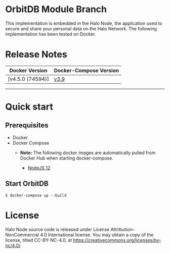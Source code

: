 
<!-- (SPDX-License-Identifier: CC-BY-4.0) -->  <!-- Ensure there is a newline before, and after, this line -->

# OrbitDB Module Branch

This implementation is embedded in the Halo Node, the application used to secure and share your personal data on the Halo Network.
The following implementation has been tested on Docker.


# Release Notes

| Docker Version   | Docker-Compose Version                                           |
| --               | --                                                               |
| [v4.5.0 (74594)] | [v3.9](https://hyperledger-fabric.readthedocs.io/en/release-2.2) |

---

# Quick start

## Prerequisites

* Docker
* Docker Compose
  * **Note:**
    The following docker images are automatically pulled from Docker Hub when starting docker-compose.

    * [NodeJS 12](https://hub.docker.com/r/hyperledger/fabric-peer)

## Start OrbitDB


  ```
  $ docker-compose up --build

  ```


# License

Halo Node source code is released under License Attribution-NonCommercial 4.0 International license. You may obtain a copy of the license, titled CC-BY-NC-4.0, at https://creativecommons.org/licenses/by-nc/4.0/.